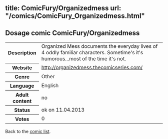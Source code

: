 title: ComicFury/Organizedmess
url: "/comics/ComicFury_Organizedmess.html"
---
Dosage comic ComicFury/Organizedmess
-----------------------------------------

<table class="comicinfo">
<tr>
<th>Description</th><td>Organized Mess documents the everyday lives of 4 oddly familiar characters. Sometime's it's humorous...most of the time it's not.</td>
</tr>
<tr>
<th>Website</th><td><a href="http://organizedmess.thecomicseries.com/">http://organizedmess.thecomicseries.com/</a></td>
</tr>
<tr>
<th>Genre</th><td>Other</td>
</tr>
<tr>
<th>Language</th><td>English</td>
</tr>
<tr>
<th>Adult content</th><td>no</td>
</tr>
<tr>
<th>Status</th><td>ok on 11.04.2013</td>
</tr>
<tr>
<th>Votes</th><td>0</div></td>
</tr>
</table>

Back to the [comic list](../comic-index.html).
